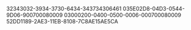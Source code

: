 32343032-3934-3730-6434-343734306461
035E02D8-04D3-0544-9D06-900700080009
03000200-0400-0500-0006-000700080009
52DD1189-2AE3-11EB-8108-7C8AE15AE5CA
